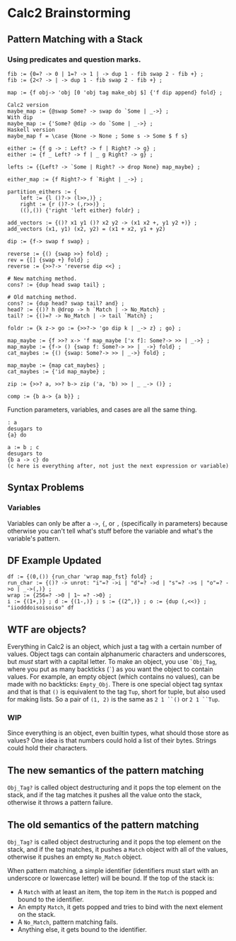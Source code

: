 # Calc2 Brainstorming

## Pattern Matching with a Stack

### Using predicates and question marks.

```
fib := {0=? -> 0 | 1=? -> 1 | -> dup 1 - fib swap 2 - fib +} ;
fib := {2<? -> | -> dup 1 - fib swap 2 - fib +} ;

map := {f obj-> 'obj [0 'obj tag make_obj $] {'f dip append} fold} ;

Calc2 version
maybe_map := {@swap Some? -> swap do `Some | _->} ;
With dip
maybe_map := {'Some? @dip -> do `Some | _->} ;
Haskell version
maybe_map f = \case {None -> None ; Some s -> Some $ f s}

either := {f g -> : Left? -> f | Right? -> g} ;
either := {f _ Left? -> f | _ g Right? -> g} ;

lefts := {{Left? -> `Some | Right? -> drop None} map_maybe} ;

either_map := {f Right?-> f `Right | _->} ;

partition_eithers := {
	left := {l ()?-> (l>>,)} ;
	right := {r ()?-> (,r>>)} ;
	((),()) {'right 'left either} foldr} ;

add_vectors := {()? x1 y1 ()? x2 y2 -> (x1 x2 +, y1 y2 +)} ;
add_vectors (x1, y1) (x2, y2) = (x1 + x2, y1 + y2)

dip := {f-> swap f swap} ;

reverse := {() {swap >>} fold} ;
rev = {[] {swap +} fold} ;
reverse := {>>?-> 'reverse dip <<} ;

# New matching method.
cons? := {dup head swap tail} ;

# Old matching method.
cons? := {dup head? swap tail? and} ;
head? := {()? h @drop -> h `Match | -> No_Match} ;
tail? := {()=? -> No_Match | -> tail `Match} ;

foldr := {k z-> go := {>>?-> 'go dip k | _-> z} ; go} ;

map_maybe := {f >>? x-> 'f map_maybe ['x f]: Some?-> >> | _->} ;
map_maybe := {f-> () {swap f: Some?-> >> | _->} fold} ;
cat_maybes := {() {swap: Some?-> >> | _->} fold} ;

map_maybe := {map cat_maybes} ;
cat_maybes := {'id map_maybe} ;

zip := {>>? a, >>? b-> zip ('a, 'b) >> | _ _-> ()} ;

comp := {b a-> {a b}} ;
```

Function parameters, variables, and cases are all the same thing.

```
: a
desugars to
{a} do

a := b ; c
desugars to
{b a -> c} do
(c here is everything after, not just the next expression or variable)
```

## Syntax Problems

### Variables

Variables can only be after a `->`, `{`, or `,` (specifically in parameters) because otherwise you can't tell what's stuff before the variable and what's the variable's pattern.

## DF Example Updated

```
df := {(0,()) {run_char 'wrap map_fst} fold} ;
run_char := {()? -> unrot: "i"=? ->i | "d"=? ->d | "s"=? ->s | "o"=? ->o | _->(,)} ;
wrap := {256=? ->0 | 1~ =? ->0} ;
i := {(1+,)} ; d := {(1-,)} ; s := {(2^,)} ; o := {dup (,<<)} ;
"iiodddoisoisoiso" df
```

## WTF are objects?

Everything in Calc2 is an object, which just a tag with a certain number of values. Object tags can contain alphanumeric characters and underscores, but *must* start with a capital letter. To make an object, you use `` `Obj_Tag ``, where you put as many backticks (`` ` ``) as you want the object to contain values. For example, an empty object (which contains no values), can be made with no backticks: `Empty_Obj`. There is one special object tag syntax and that is that `()` is equivalent to the tag `Tup`, short for tuple, but also used for making lists. So a pair of `(1, 2)` is the same as ```2 1 ``()``` or ```2 1 ``Tup```.

### WIP

Since everything is an object, even builtin types, what should those store as values? One idea is that numbers could hold a list of their bytes. Strings could hold their characters.

## The new semantics of the pattern matching

`Obj_Tag?` is called object destructuring and it pops the top element on the stack, and if the tag matches it pushes all the value onto the stack, otherwise it throws a pattern failure.

## The old semantics of the pattern matching

`Obj_Tag?` is called object destructuring and it pops the top element on the stack, and if the tag matches, it pushes a `Match` object with all of the values, otherwise it pushes an empty `No_Match` object.

When pattern matching, a simple identifier (identifiers must start with an underscore or lowercase letter) will be bound. If the top of the stack is:
* A `Match` with at least an item, the top item in the `Match` is popped and bound to the identifier.
* An empty `Match`, it gets popped and tries to bind with the next element on the stack.
* A `No_Match`, pattern matching fails.
* Anything else, it gets bound to the identifier.